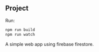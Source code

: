 ## Project

Run:
```bash
npm run build
npm run watch
```

A simple web app using firebase firestore.

